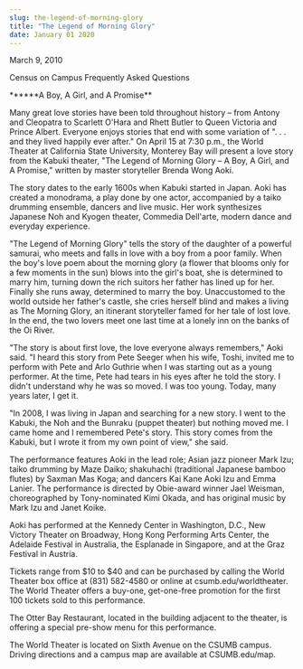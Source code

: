 ```yaml
---
slug: the-legend-of-morning-glory
title: "The Legend of Morning Glory"
date: January 01 2020
---
```


 
<p>March 9, 2010</p>
<p>Census on Campus Frequently Asked Questions</p>
<p>******A Boy, A Girl, and A Promise**</p>
<p>
  Many great love stories have been told throughout history – from Antony and
  Cleopatra to Scarlett O'Hara and Rhett Butler to Queen Victoria and Prince
  Albert. Everyone enjoys stories that end with some variation of ". . . and
  they lived happily ever after." On April 15 at 7:30 p.m., the World Theater at
  California State University, Monterey Bay will present a love story from the
  Kabuki theater, "The Legend of Morning Glory – A Boy, A Girl, and A Promise,"
  written by master storyteller Brenda Wong Aoki.
</p>
<p>
  The story dates to the early 1600s when Kabuki started in Japan. Aoki has
  created a monodrama, a play done by one actor, accompanied by a taiko drumming
  ensemble, dancers and live music. Her work synthesizes Japanese Noh and Kyogen
  theater, Commedia Dell'arte, modern dance and everyday experience.
</p>
<p>
  "The Legend of Morning Glory" tells the story of the daughter of a powerful
  samurai, who meets and falls in love with a boy from a poor family. When the
  boy's love poem about the morning glory (a flower that blooms only for a few
  moments in the sun) blows into the girl's boat, she is determined to marry
  him, turning down the rich suitors her father has lined up for her. Finally
  she runs away, determined to marry the boy. Unaccustomed to the world outside
  her father's castle, she cries herself blind and makes a living as The Morning
  Glory, an itinerant storyteller famed for her tale of lost love. In the end,
  the two lovers meet one last time at a lonely inn on the banks of the Oi
  River.
</p>
<p>
  "The story is about first love, the love everyone always remembers," Aoki
  said. "I heard this story from Pete Seeger when his wife, Toshi, invited me to
  perform with Pete and Arlo Guthrie when I was starting out as a young
  performer. At the time, Pete had tears in his eyes after he told the story. I
  didn't understand why he was so moved. I was too young. Today, many years
  later, I get it.
</p>
<p>
  "In 2008, I was living in Japan and searching for a new story. I went to the
  Kabuki, the Noh and the Bunraku (puppet theater) but nothing moved me. I came
  home and I remembered Pete's story. This story comes from the Kabuki, but I
  wrote it from my own point of view," she said.
</p>
<p>
  The performance features Aoki in the lead role; Asian jazz pioneer Mark Izu;
  taiko drumming by Maze Daiko; shakuhachi (traditional Japanese bamboo flutes)
  by Saxman Mas Koga; and dancers Kai Kane Aoki Izu and Emma Lanier. The
  performance is directed by Obie-award winner Jael Weisman, choreographed by
  Tony-nominated Kimi Okada, and has original music by Mark Izu and Janet Koike.
</p>
<p>
  Aoki has performed at the Kennedy Center in Washington, D.C., New Victory
  Theater on Broadway, Hong Kong Performing Arts Center, the Adelaide Festival
  in Australia, the Esplanade in Singapore, and at the Graz Festival in Austria.
</p>
<p>
  Tickets range from $10 to $40 and can be purchased by calling the World
  Theater box office at (831) 582-4580 or online at csumb.edu/worldtheater. The
  World Theater offers a buy-one, get-one-free promotion for the first 100
  tickets sold to this performance.
</p>
<p>
  The Otter Bay Restaurant, located in the building adjacent to the theater, is
  offering a special pre-show menu for this performance.
</p>
<p>
  The World Theater is located on Sixth Avenue on the CSUMB campus. Driving
  directions and a campus map are available at CSUMB.edu/map.
</p>
<p></p>
<p></p>
 
